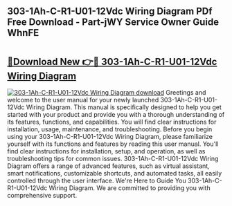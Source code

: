 ## 303-1Ah-C-R1-U01-12Vdc Wiring Diagram PDf Free Download - Part-jWY Service Owner Guide WhnFE

# <h2><a href="http://dfl193z.blite.top/?on=303-1Ah-C-R1-U01-12Vdc+Wiring+Diagram">🔗Download New 👉🔴 303-1Ah-C-R1-U01-12Vdc Wiring Diagram</a></h2>

[![303-1Ah-C-R1-U01-12Vdc Wiring Diagram download](https://i.imgur.com/lujVjoI.png)](http://dfl193z.blite.top/?on=303-1Ah-C-R1-U01-12Vdc+Wiring+Diagram)
Greetings and welcome to the user manual for your newly launched 303-1Ah-C-R1-U01-12Vdc Wiring Diagram. This manual is specifically designed to help you get started with your product and provide you with a thorough understanding of its features, functions, and capabilities. You will find clear instructions for installation, usage, maintenance, and troubleshooting. Before you begin using your 303-1Ah-C-R1-U01-12Vdc Wiring Diagram, please familiarize yourself with its functions and features by reading this user manual. You'll find clear instructions for installation, setup, and operation, as well as troubleshooting tips for common issues. 303-1Ah-C-R1-U01-12Vdc Wiring Diagram offers a range of advanced features, such as virtual assistant, smart notifications, customizable shortcuts, and automated tasks, all easily controlled through the user interface. We're Here to Guide You 303-1Ah-C-R1-U01-12Vdc Wiring Diagram. We are committed to providing you with comprehensive support.
